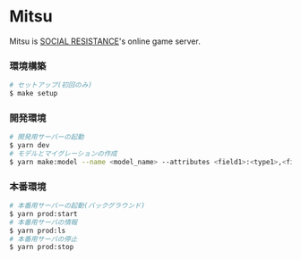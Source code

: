 # Mitsu

Mitsu is [SOCIAL RESISTANCE](https://github.com/uyupun/social-resistance)'s online game server.

### 環境構築

```bash
# セットアップ(初回のみ)
$ make setup
```

### 開発環境

```bash
# 開発用サーバーの起動
$ yarn dev
# モデルとマイグレーションの作成
$ yarn make:model --name <model_name> --attributes <field1>:<type1>,<field2>:<type2>,...
```

### 本番環境

```bash
# 本番用サーバーの起動(バックグラウンド)
$ yarn prod:start
# 本番用サーバの情報
$ yarn prod:ls
# 本番用サーバの停止
$ yarn prod:stop
```
